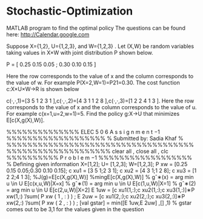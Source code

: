 # Stochastic-Optimization
MATLAB program to find the optimal policy
The questions can be found here: http://Calendar.google.com

Suppose X={1,2}, U={1,2,3}, and W={1,2,3}
. Let (X,W) be random variables taking values in 
X×W with joint distribution P shown below.

P = [ 0.25  0.15  0.05  ; 0.30  0.10  0.15 ]

Here the row corresponds to the value of x and the column corresponds to the value of w. For example P(X=2,W=1)=P21=0.30.
The cost function c:X×U×W→R is shown below
 
 c(⋅,⋅,1)=[3	5	1	2	3	1 ],c(⋅,⋅,2)=[4	3	1	1	2	8 ],c(⋅,⋅,3)=[1	2	2	4	1	3 ]. Here the row corresponds to the value of x and the column corresponds to the value of u. For example c(x=1,u=2,w=1)=5. Find the policy g:X→U that minimizes E[c(X,g(X),W)].
 
 %%%%%%%%%%%%%% ELEC 5 0 6 A s s i g n m e n t −1 %%%%%%%%%%%%%%%%%%% 
 % Submitted by: Sadia Khaf %  
 %%%%%%%%%%%%%%%%%%%%%%%%%%%%%%%%%%%%%%%%%%%%%%%%%%%%%%%%
clear all , close all , clc
%%%%%%%%%% P r o b l e m −1 %%%%%%%%%%%%%%%%%% 
% Defining given information
X=[1,2];
U= [1,2,3];
W=[1,2,3];
P xw = [0.25 0.15 0.05;0.30 0.10 0.15]; c xu1 = [3 5 1;2 3 1];
c xu2 = [4 3 1;1 2 8];
c xu3 = [1 2 2;4 1 3];
%J(g)=E[c(X,g(X),W)] %mingE[c(X,g(X),W)]
% gˆ∗(x) = arg min u \in U E[c(x,u,W)|X=x] % gˆ∗(1) = arg min u \in U E[c(1,u,W)|X=1] % gˆ∗(2) = arg min u \in U E[c(2,u,W)|X=2]
E 1uw = [c xu1(1,:);c xu2(1,:);c xu3(1,:)]∗P xw(1,:) ’/sum( P xw ( 1 , : ) ) ;
E 2uw = [c xu1(2,:);c xu2(2,:);c xu3(2,:)]∗P xw(2,:) ’/sum( P xw ( 2 , : ) ) ;
[val gstar] = min([E 1uw,E 2uw] ,[] ,1)
% gstar comes out to be 3,1 for the values given in the
question
